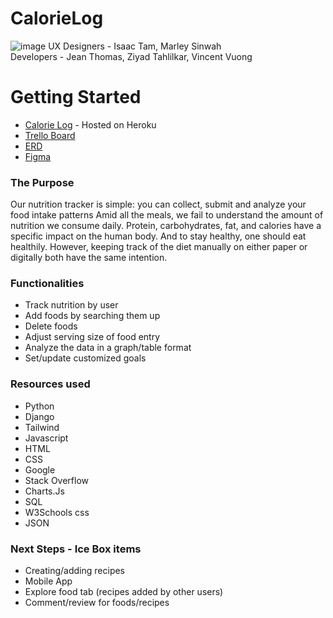# CalorieLog
![image](https://user-images.githubusercontent.com/102340067/170546953-8d3ec5fa-db19-4147-a5d9-f80b61804b18.png)
UX Designers - Isaac Tam, Marley Sinwah\
Developers - Jean Thomas, Ziyad Tahlilkar, Vincent Vuong

# Getting Started
* [Calorie Log](https://calorielog.herokuapp.com/) - Hosted on Heroku
* [Trello Board](https://trello.com/b/jdQe8qC3/calorie-log)
* [ERD](https://lucid.app/lucidchart/cbba305d-2d9a-419c-acc8-c32ebb34e457/edit?invitationId=inv_f5361375-6547-41d6-b829-b84edf0b6972&referringApp=slack&page=0_0#)
* [Figma](https://www.figma.com/file/DgQ8AjleV5dQ2SfKZU7zaG/SEI-UXDI-Collabathon)

### The Purpose
Our nutrition tracker is simple: you can collect, submit and analyze your food intake patterns
Amid all the meals, we fail to understand the amount of nutrition we consume daily. Protein, carbohydrates, fat, and calories have a specific impact on the human body. And to stay healthy, one should eat healthily. However, keeping track of the diet manually on either paper or digitally both have the same intention.

### Functionalities
* Track nutrition by user
* Add foods by searching them up
* Delete foods
* Adjust serving size of food entry
* Analyze the data in a graph/table format
* Set/update customized goals

### Resources used
* Python
* Django
* Tailwind
* Javascript
* HTML
* CSS
* Google
* Stack Overflow
* Charts.Js
* SQL
* W3Schools css
* JSON
### Next Steps - Ice Box items
* Creating/adding recipes
* Mobile App
* Explore food tab (recipes added by other users)
* Comment/review for foods/recipes
